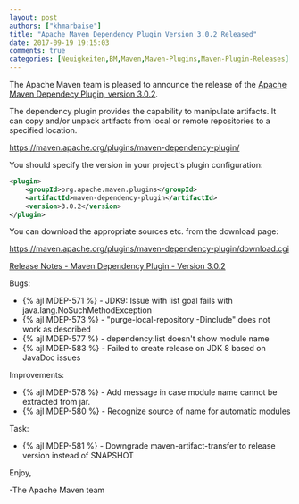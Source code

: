 ```yaml
---
layout: post
authors: ["khmarbaise"]
title: "Apache Maven Dependency Plugin Version 3.0.2 Released"
date: 2017-09-19 19:15:03
comments: true
categories: [Neuigkeiten,BM,Maven,Maven-Plugins,Maven-Plugin-Releases]
---
```

The Apache Maven team is pleased to announce the release of the 
[Apache Maven Dependecy Plugin, version 3.0.2](http://maven.apache.org/plugins/maven-dependency-plugin/).

The dependency plugin provides the capability to manipulate artifacts. It
can copy and/or unpack artifacts from local or remote repositories to a
specified location.

https://maven.apache.org/plugins/maven-dependency-plugin/

You should specify the version in your project's plugin configuration:

``` xml
<plugin>
    <groupId>org.apache.maven.plugins</groupId>
    <artifactId>maven-dependency-plugin</artifactId>
    <version>3.0.2</version>
</plugin>
``` 

You can download the appropriate sources etc. from the download page:

https://maven.apache.org/plugins/maven-dependency-plugin/download.cgi


<!-- more -->

[Release Notes - Maven Dependency Plugin - Version 3.0.2](https://issues.apache.org/jira/secure/ReleaseNote.jspa?projectId=12317227&version=12338874)


Bugs:

 * {% ajl MDEP-571 %} - JDK9: Issue with list goal fails with java.lang.NoSuchMethodException
 * {% ajl MDEP-573 %} - "purge-local-repository -Dinclude" does not work as described
 * {% ajl MDEP-577 %} - dependency:list doesn't show module name
 * {% ajl MDEP-583 %} - Failed to create release on JDK 8 based on JavaDoc issues

Improvements:

 * {% ajl MDEP-578 %} - Add message in case module name cannot be extracted from jar.
 * {% ajl MDEP-580 %} - Recognize source of name for automatic modules

Task:

 * {% ajl MDEP-581 %} - Downgrade maven-artifact-transfer to release version instead of SNAPSHOT

Enjoy,

-The Apache Maven team
